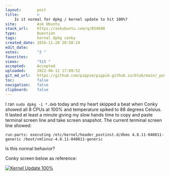 ```yaml
---
layout:       post
title:        >
    Is it normal for dpkg / kernel update to hit 100%?
site:         Ask Ubuntu
stack_url:    https://askubuntu.com/q/854690
type:         Question
tags:         kernel dpkg conky
created_date: 2016-11-28 20:58:24
edit_date:    
votes:        "2 "
favorites:    
views:        "515 "
accepted:     Accepted
uploaded:     2022-06-12 17:09:52
git_md_url:   https://github.com/pippim/pippim.github.io/blob/main/_posts/2016/2016-11-28-Is-it-normal-for-dpkg-_-kernel-update-to-hit-100__.md
toc:          false
navigation:   false
clipboard:    false
---
```


I ran `sudo dpkg -i *.deb` today and my heart skipped a beat when Conky showed all 8 CPUs at 100% and temperature spiked to 88 degrees Celsius. It lasted at least a minute giving my slow hands time to copy and paste terminal screen line and take screen snapshot. The current terminal screen line showed:

``` 
run-parts: executing /etc/kernel/header_postinst.d/dkms 4.8.11-040811-generic /boot/vmlinuz-4.8.11-040811-generic
```

Is this normal behavior?

Conky screen below as reference:

[![Kernel Update 100%][1]][1]


  [1]: https://i.stack.imgur.com/Q3Jca.png
